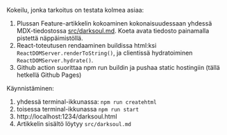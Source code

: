 Kokeilu, jonka tarkoitus on testata kolmea asiaa:

 1. Plussan Feature-artikkelin kokoaminen kokonaisuudessaan yhdessä MDX-tiedostossa [src/darksoul.md](src/darksoul.md). Koeta avata tiedosto painamalla pistettä näppäimistöllä.
 2. React-toteutusen rendaaminen buildissa html:ksi ```ReactDOMServer.renderToString()```, ja clientissä hydratoiminen ```ReactDOMServer.hydrate()```. 
 3. Github action suorittaa npm run buildin ja pushaa static hostingiin (tällä hetkellä Github Pages)

Käynnistäminen:

1. yhdessä terminal-ikkunassa:
 ```npm run createhtml```
2. toisessa terminal-ikkunassa ```npm run start``` 
3. http://localhost:1234/darksoul.html
4. Artikkelin sisältö löytyy ```src/darksoul.md```


